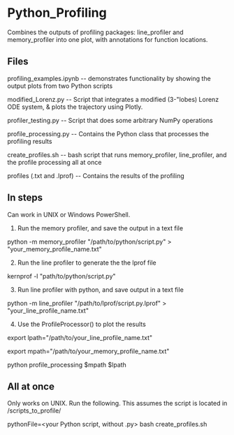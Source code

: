 # Python_Profiling

Combines the outputs of profiling packages: line_profiler and memory_profiler into one plot, with annotations for function locations.

## Files
profiling_examples.ipynb -- demonstrates functionality by showing the output plots from two Python scripts

modified_Lorenz.py -- Script that integrates a modified (3-"lobes) Lorenz ODE system, & plots the trajectory using Plotly.

profiler_testing.py -- Script that does some arbitrary NumPy operations

profile_processing.py -- Contains the Python class that processes the profiling results

create_profiles.sh -- bash script that runs memory_profiler, line_profiler, and the profile processing all at once
  
profiles (.txt and .lprof) -- Contains the results of the profiling

## In steps

Can work in UNIX or Windows PowerShell. 

1. Run the memory profiler, and save the output in a text file

python -m memory_profiler "/path/to/python/script.py" > "your_memory_profile_name.txt"

2. Run the line profiler to generate the the lprof file

kernprof -l "path/to/python/script.py"

3. Run line profiler with python, and save output in a text file

python -m line_profiler "/path/to/lprof/script.py.lprof" > "your_line_profile_name.txt"

4. Use the ProfileProcessor() to plot the results

export lpath="/path/to/your_line_profile_name.txt"

export mpath="/path/to/your_memory_profile_name.txt"

python profile_processing $mpath $lpath

## All at once

Only works on UNIX. Run the following. This assumes the script is located in /scripts_to_profile/

pythonFile=<your Python script, without .py> bash create_profiles.sh
